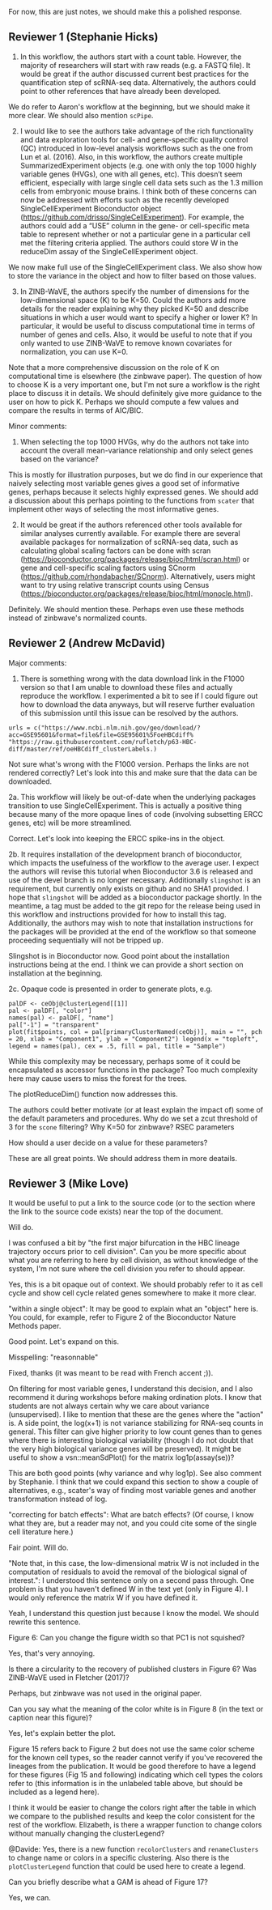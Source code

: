 For now, this are just notes, we should make this a polished response.

## Reviewer 1 (Stephanie Hicks)

1. In this workflow, the authors start with a count table. However, the majority of researchers will start with raw reads (e.g. a FASTQ file). It would be great if the author discussed current best practices for the quantification step of scRNA-seq data. Alternatively, the authors could point to other references that have already been developed.

We do refer to Aaron's workflow at the beginning, but we should make it more clear. We should also mention `scPipe`.
 
2. I would like to see the authors take advantage of the rich functionality and data exploration tools for cell- and gene-specific quality control (QC) introduced in low-level analysis workflows such as the one from Lun et al. (2016). Also, in this workflow, the authors create multiple SummarizedExperiment objects (e.g. one with only the top 1000 highly variable genes (HVGs), one with all genes, etc). This doesn’t seem efficient, especially with large single cell data sets such as the 1.3 million cells from embryonic mouse brains. I think both of these concerns can now be addressed with efforts such as the recently developed SingleCellExperiment Bioconductor object (https://github.com/drisso/SingleCellExperiment). For example, the authors could add a “USE” column in the gene- or cell-specific meta table to represent whether or not a particular gene in a particular cell met the filtering criteria applied. The authors could store W in the reduceDim assay of the SingleCellExperiment object.

We now make full use of the SingleCellExperiment class. We also show how to store the variance in the object and how to filter based on those values.
 
3. In ZINB-WaVE, the authors specify the number of dimensions for the low-dimensional space (K) to be K=50. Could the authors add more details for the reader explaining why they picked K=50 and describe situations in which a user would want to specify a higher or lower K? In particular, it would be useful to discuss computational time in terms of number of genes and cells. Also, it would be useful to note that if you only wanted to use ZINB-WaVE to remove known covariates for normalization, you can use K=0. 

Note that a more comprehensive discussion on the role of K on computational time is elsewhere (the zinbwave paper). The question of how to choose K is a very important one, but I'm not sure a workflow is the right place to discuss it in details. We should definitely give more guidance to the user on how to pick K. Perhaps we should compute a few values and compare the results in terms of AIC/BIC.

Minor comments:
1. When selecting the top 1000 HVGs, why do the authors not take into account the overall mean-variance relationship and only select genes based on the variance?

This is mostly for illustration purposes, but we do find in our experience that naively selecting most variable genes gives a good set of informative genes, perhaps because it selects highly expressed genes. We should add a discussion about this perhaps pointing to the functions from `scater` that implement other ways of selecting the most informative genes.
 
2. It would be great if the authors referenced other tools available for similar analyses currently available. For example there are several available packages for normalization of scRNA-seq data, such as calculating global scaling factors can be done with scran (https://bioconductor.org/packages/release/bioc/html/scran.html) or gene and cell-specific scaling factors using SCnorm (https://github.com/rhondabacher/SCnorm). Alternatively, users might want to try using relative transcript counts using Census (https://bioconductor.org/packages/release/bioc/html/monocle.html).

Definitely. We should mention these. Perhaps even use these methods instead of zinbwave's normalized counts.

## Reviewer 2 (Andrew McDavid)

Major comments:

1. There is something wrong with the data download link in the F1000 version so that I am unable to download these files and actually reproduce the workflow. I experimented a bit to see if I could figure out how to download the data anyways, but will reserve further evaluation of this submission until this issue can be resolved by the authors.

```{r}
urls = c("https://www.ncbi.nlm.nih.gov/geo/download/?acc=GSE95601&format=file&file=GSE95601%5FoeHBCdiff% "https://raw.githubusercontent.com/rufletch/p63-HBC-diff/master/ref/oeHBCdiff_clusterLabels.)
```

Not sure what's wrong with the F1000 version. Perhaps the links are not rendered correctly? Let's look into this and make sure that the data can be downloaded.
 
2a. This workflow will likely be out-of-date when the underlying packages transition to use SingleCellExperiment. This is actually a positive thing because many of the more opaque lines of code (involving subsetting ERCC genes, etc) will be more streamlined.

Correct. Let's look into keeping the ERCC spike-ins in the object.

2b. It requires installation of the development branch of bioconductor, which impacts the usefulness of the workflow to the average user. I expect the authors will revise this tutorial when Bioconductor 3.6 is released and use of the devel branch is no longer necessary. Additionally `slingshot` is an requirement, but currently only exists on github and no SHA1 provided. I hope that `slingshot` will be added as a bioconductor package shortly. In the meantime, a tag must be added to the git repo for the release being used in this workflow and instructions provided for how to install this tag. Additionally, the authors may wish to note that installation instructions for the packages will be provided at the end of the workflow so that someone proceeding sequentially will not be tripped up.

Slingshot is in Bioconductor now. Good point about the installation instructions being at the end. I think we can provide a short section on installation at the beginning.

2c. Opaque code is presented in order to generate plots, e.g.
```{r}
palDF <- ceObj@clusterLegend[[1]]
pal <- palDF[, "color"]
names(pal) <- palDF[, "name"]
pal["-1"] = "transparent"
plot(fit$points, col = pal[primaryClusterNamed(ceObj)], main = "", pch = 20, xlab = "Component1", ylab = "Component2") legend(x = "topleft", legend = names(pal), cex = .5, fill = pal, title = "Sample")
```

While this complexity may be necessary, perhaps some of it could be encapsulated as accessor functions in the package? Too much complexity here may cause users to miss the forest for the trees.  

The plotReduceDim() function now addresses this.
 
The authors could better motivate (or at least explain the impact of) some of the default parameters and procedures.
Why do we set a zcut threshold of 3 for the `scone` filtering? 
Why K=50 for zinbwave?
RSEC parameters

How should a user decide on a value for these parameters?

These are all great points. We should address them in more deatails.

## Reviewer 3 (Mike Love)

It would be useful to put a link to the source code (or to the section where the link to the source code exists) near the top of the document.

Will do.

I was confused a bit by "the first major bifurcation in the HBC lineage trajectory occurs prior to cell division". Can you be more specific about what you are referring to here by cell division, as without knowledge of the system, I'm not sure where the cell division you refer to should appear.

Yes, this is a bit opaque out of context. We should probably refer to it as cell cycle and show cell cycle related genes somewhere to make it more clear.

"within a single object": It may be good to explain what an "object" here is. You could, for example, refer to Figure 2 of the Bioconductor Nature Methods paper.

Good point. Let's expand on this.

Misspelling: "reasonnable"

Fixed, thanks (it was meant to be read with French accent ;)).

On filtering for most variable genes, I understand this decision, and I also recommend it during workshops before making ordination plots. I know that students are not always certain why we care about variance (unsupervised). I like to mention that these are the genes where the "action" is. A side point, the log(x+1) is not variance stabilizing for RNA-seq counts in general. This filter can give higher priority to low count genes than to genes where there is interesting biological variability (though I do not doubt that the very high biological variance genes will be preserved). It might be useful to show a vsn::meanSdPlot() for the matrix log1p(assay(se))? 

This are both good points (why variance and why log1p). See also comment by Stephanie. I think that we could expand this section to show a couple of alternatives, e.g., scater's way of finding most variable genes and another transformation instead of log.

"correcting for batch effects": What are batch effects? (Of course, I know what they are, but a reader may not, and you could cite some of the single cell literature here.)

Fair point. Will do.

"Note that, in this case, the low-dimensional matrix W is not included in the computation of residuals to avoid the removal of the biological signal of interest.": I understood this sentence only on a second pass through. One problem is that you haven't defined W in the text yet (only in Figure 4). I would only reference the matrix W if you have defined it.

Yeah, I understand this question just because I know the model. We should rewrite this sentence.

Figure 6: Can you change the figure width so that PC1 is not squished?

Yes, that's very annoying.

Is there a circularity to the recovery of published clusters in Figure 6? Was ZINB-WaVE used in Fletcher (2017)?

Perhaps, but zinbwave was not used in the original paper.

Can you say what the meaning of the color white is in Figure 8 (in the text or caption near this figure)?

Yes, let's explain better the plot.

Figure 15 refers back to Figure 2 but does not use the same color scheme for the known cell types, so the reader cannot verify if you've recovered the lineages from the publication. It would be good therefore to have a legend for these figures (Fig 15 and following) indicating which cell types the colors refer to (this information is in the unlabeled table above, but should be included as a legend here).

I think it would be easier to change the colors right after the table in which we compare to the published results and keep the color consistent for the rest of the workflow. Elizabeth, is there a wrapper function to change colors without manually changing the clusterLegend? 

@Davide: Yes, there is a new function `recolorClusters` and `renameClusters` to change name or colors in a specific clustering. Also there is the `plotClusterLegend` function that could be used here to create a legend.

Can you briefly describe what a GAM is ahead of Figure 17?

Yes, we can.
